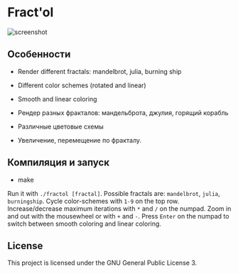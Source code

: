 # Fract'ol

![screenshot](/screens/screen.png?raw=true)

## Особенности
* Render different fractals: mandelbrot, julia, burning ship
* Different color schemes (rotated and linear)
* Smooth and linear coloring

* Рендер разных фракталов: мандельброта, джулия, горящий корабль
* Различные цветовые схемы
* Увеличение, перемещение по фракталу.

## Компиляция и запуск
- make

Run it with `./fractol [fractal]`. Possible fractals are: `mandelbrot`, `julia`,
`burningship`. Cycle color-schemes with `1-9` on the top row. Increase/decrease
maximum iterations with `*` and `/` on the numpad. Zoom in and out with the
mousewheel or with `+` and `-`. Press `Enter` on the numpad to switch between
smooth coloring and linear coloring.

## License
This project is licensed under the GNU General Public License 3.
